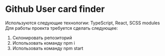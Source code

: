 # Github User card finder
Используются следующие технологии: TypeScript, React, SCSS modules
Для работы проекта требуется сделать следующее:
1. Склонировать репозиторий
2. Использовать команду npm i
3. Использовать команду npm start
